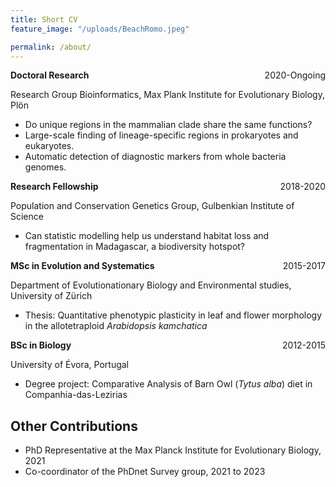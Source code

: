 ```yaml
---
title: Short CV
feature_image: "/uploads/BeachRomo.jpeg"

permalink: /about/
---
```

<p>
    <span> <b>Doctoral Research</b> </span>
    <span style="float:right;">2020-Ongoing</span>
    <div class="clearix"></div>
</p>
Research Group Bioinformatics, Max Plank Institute for Evolutionary Biology, Plön

- Do unique regions in the mammalian clade share the same functions?
- Large-scale finding of lineage-specific regions in prokaryotes and eukaryotes.
- Automatic detection of diagnostic markers from whole bacteria genomes.

<p>
    <span> <b>Research Fellowship</b> </span>
    <span style="float:right;">2018-2020</span>
    <div class="clearix"></div>
</p>
Population and Conservation Genetics Group, Gulbenkian Institute of
Science

- Can statistic modelling help us understand habitat loss and
fragmentation in Madagascar, a biodiversity hotspot?

<p>
    <span> <b> MSc in Evolution and Systematics</b> </span>
    <span style="float:right;">2015-2017</span>
    <div class="clearix"></div>
</p>
Department of Evolutionationary Biology and Environmental studies, University of Zürich

- Thesis: Quantitative phenotypic plasticity in leaf and flower morphology in the allotetraploid <em>Arabidopsis kamchatica</em>

<p>
    <span> <b> BSc in Biology</b> </span>
    <span style="float:right;">2012-2015</span>
    <div class="clearix"></div>
</p>
University of Évora, Portugal

- Degree project: Comparative Analysis of Barn Owl (<em>Tytus alba</em>) diet in Companhia-das-Lezirias

## Other Contributions

- PhD Representative at the Max Planck Institute for Evolutionary Biology, 2021
- Co-coordinator of the PhDnet Survey group, 2021 to 2023
